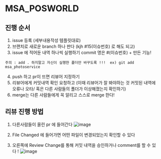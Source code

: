 # MSA_POSWORLD

## 진행 순서
1. issue 등록 (세부내용작성 템플릿대로)
2. 브랜치로 새로운 branch 하나 판다 (kjh #15(이슈번호) 로 해도 되고) 
3. issue 에 적어둔 내역 하나씩 실행하기 commit 명은 #(이슈번호) + 만든 기능!

 `주의 : add . 하지말고 자신이 실행한 폴더만 바꾸도록 !!!  ex) git add msa_photoservice `

4. push 하고 pr이 뜨면 리뷰어 지정하기
5. 리뷰어에게 커밋내역 확인 요청하고 (이때 리뷰어가 잘 봐야하는 것 커밋된 내역에 오류나 오타/ 혹은 다른 사람들의 폴더가 이상해졌는지 확인하기)
6. merge는 다른 사람들에게 꼭 알리고 스스로 merge 한다!


## 리뷰 진행 방법 
1. 다른사람들이 올린 pr 에 들어간다
![image](https://user-images.githubusercontent.com/46432606/177151748-a3fd5ecf-1d61-4040-9295-b8c5ad7f7e22.png)

2. File Changed 에 들어가면 어떤 파일이 변경되었는지 확인할 수 있다 

3. 오른쪽에 Review Change를 통해 커밋 내역을 승인하거나 comment를 할 수 있다 !
![image](https://user-images.githubusercontent.com/46432606/177151872-1621d78f-cbfd-4a9f-9270-3b13553a7e69.png)
